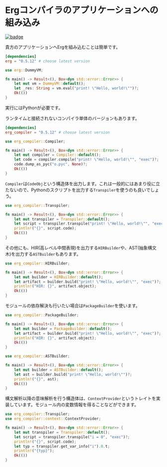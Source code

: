 # Ergコンパイラのアプリケーションへの組み込み

[![badge](https://img.shields.io/endpoint.svg?url=https%3A%2F%2Fgezf7g7pd5.execute-api.ap-northeast-1.amazonaws.com%2Fdefault%2Fsource_up_to_date%3Fowner%3Derg-lang%26repos%3Derg%26ref%3Dmain%26path%3Ddoc/EN/dev_guide/embedding.md%26commit_hash%3D94185d534afe909d112381b53d60895389d02f95)](https://gezf7g7pd5.execute-api.ap-northeast-1.amazonaws.com/default/source_up_to_date?owner=erg-lang&repos=erg&ref=main&path=doc/EN/dev_guide/embedding.md&commit_hash=94185d534afe909d112381b53d60895389d02f95)

貴方のアプリケーションへErgを組み込むことは簡単です。

```toml
[dependencies]
erg = "0.5.12" # choose latest version
```

```rust
use erg::DummyVM;

fn main() -> Result<(), Box<dyn std::error::Error>> {
    let mut vm = DummyVM::default();
    let _res: String = vm.eval("print! \"Hello, world!\"")?;
    Ok(())
}
```

実行にはPythonが必要です。

ランタイムと接続されないコンパイラ単体のバージョンもあります。

```toml
[dependencies]
erg_compiler = "0.5.12" # choose latest version
```

```rust
use erg_compiler::Compiler;

fn main() -> Result<(), Box<dyn std::error::Error>> {
    let mut compiler = Compiler::default();
    let code = compiler.compile("print! \"Hello, world!\"", "exec")?;
    code.dump_as_pyc("o.pyc", None)?;
    Ok(())
}
```

`Compiler`は`CodeObj`という構造体を出力します。これは一般的にはあまり役に立たないので、Pythonのスクリプトを出力する`Transpiler`を使うのも良いでしょう。

```rust
use erg_compiler::Transpiler;

fn main() -> Result<(), Box<dyn std::error::Error>> {
    let mut transpiler = Transpiler::default();
    let script = transpiler.transpile("print! \"Hello, world!\"", "exec")?;
    println!("{}", script.code);
    Ok(())
}
```

その他にも、HIR(高レベル中間表現)を出力する`HIRBuilder`や、AST(抽象構文木)を出力する`ASTBuilder`もあります。

```rust
use erg_compiler::HIRBuilder;

fn main() -> Result<(), Box<dyn std::error::Error>> {
    let mut builder = HIRBuilder::default();
    let artifact = builder.build("print! \"Hello, world!\"", "exec")?;
    println!("HIR: {}", artifact.object);
    Ok(())
}
```

モジュールの依存解決も行いたい場合は`PackageBuilder`を使います。

```rust
use erg_compiler::PackageBuilder;

fn main() -> Result<(), Box<dyn std::error::Error>> {
    let mut builder = PackageBuilder::default();
    let artifact = builder.build("print! \"Hello, world!\"", "exec")?;
    println!("HIR: {}", artifact.object);
    Ok(())
}
```

```rust
use erg_compiler::ASTBuilder;

fn main() -> Result<(), Box<dyn std::error::Error>> {
    let mut builder = ASTBuilder::default();
    let ast = builder.build("print! \"Hello, world!\"")?;
    println!("{}", ast);
    Ok(())
}
```

構文解析以降の意味解析を行う構造体は、`ContextProvider`というトレイトを実装しています。モジュール内の変数情報を得ることなどができます。

```rust
use erg_compiler::Transpiler;
use erg_compiler::context::ContextProvider;

fn main() -> Result<(), Box<dyn std::error::Error>> {
    let mut transpiler = Transpiler::default();
    let script = transpiler.transpile("i = 0", "exec")?;
    println!("{}", script.code);
    let typ = transpiler.get_var_info("i").0.t;
    println!("{typ}");
    Ok(())
}
```
